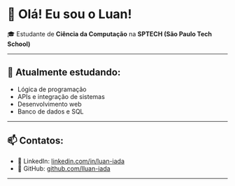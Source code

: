 # 👋 Olá! Eu sou o Luan!  

🎓 Estudante de **Ciência da Computação** na **SPTECH (São Paulo Tech School)**  

---

## 🧠 Atualmente estudando:
- Lógica de programação
- APIs e integração de sistemas
- Desenvolvimento web  
- Banco de dados e SQL

---

## 📫 Contatos: 
- 💼 LinkedIn: [linkedin.com/in/luan-iada](https://www.linkedin.com/in/luan-iada-do-nascimento/) 
- 🖤 GitHub: [github.com/lluan-iada](https://github.com/lluan-iada)  

---
